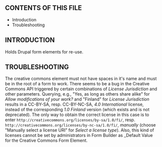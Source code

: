 CONTENTS OF THIS FILE
---------------------
* Introduction
* Troubleshooting

INTRODUCTION
------------

Holds Drupal form elements for re-use.

TROUBLESHOOTING
---------------

The creative commons element must not have spaces in it's name and must be in
the root of a form to work.
There seems to be a bug in the Creative Commons API triggered by certain
combinations of _License Jurisdiction_ and other parameters. Querying, e.g.,
"Yes, as long as others share alike" for _Allow modifications of your work?_
and "Finland" for _License Jurisdiction_ results in a CC-BY-SA, resp.
CC-BY-NC-SA, _4.0 International_ license, instead of the corresponding _1.0
Finland_ version (which exists and is not deprecated). The only way to obtain
the correct license in this case is to enter
`http://creativecommons.org/licenses/by-sa/1.0/fi/`, resp.
`http://creativecommons.org/licenses/by-nc-sa/1.0/fi/`, _manually_ (choose
"Manually select a license URI" for _Select a license type_). Also, this kind
of licenses cannot be set by administrators in Form Builder as _Default Value
 for the Creative Commons Form Element.

